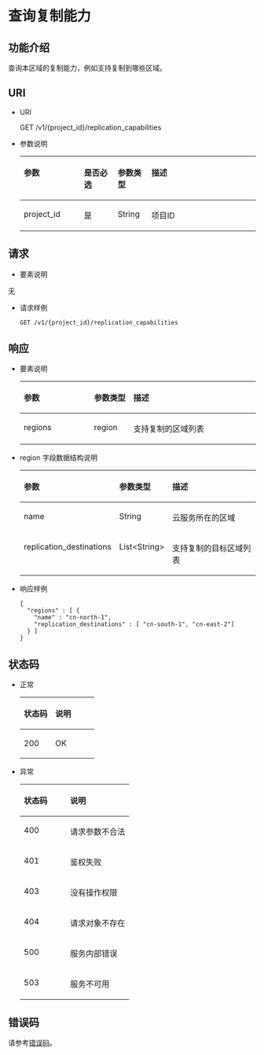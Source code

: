 # 查询复制能力<a name="ZH-CN_TOPIC_0104715370"></a>

## 功能介绍<a name="section9838102458"></a>

查询本区域的复制能力，例如支持复制到哪些区域。

## URI<a name="section1784372457"></a>

-   URI

    GET /v1/\{project\_id\}/replication\_capabilities

-   参数说明

    <a name="table8558107"></a>
    <table><thead align="left"><tr id="row46491595"><th class="cellrowborder" valign="top" width="25.507449255074494%" id="mcps1.1.5.1.1"><p id="p209623317216"><a name="p209623317216"></a><a name="p209623317216"></a>参数</p>
    </th>
    <th class="cellrowborder" valign="top" width="14.288571142885711%" id="mcps1.1.5.1.2"><p id="p15962193221"><a name="p15962193221"></a><a name="p15962193221"></a>是否必选</p>
    </th>
    <th class="cellrowborder" valign="top" width="14.288571142885711%" id="mcps1.1.5.1.3"><p id="p99783315213"><a name="p99783315213"></a><a name="p99783315213"></a>参数类型</p>
    </th>
    <th class="cellrowborder" valign="top" width="45.91540845915409%" id="mcps1.1.5.1.4"><p id="p6978835213"><a name="p6978835213"></a><a name="p6978835213"></a>描述</p>
    </th>
    </tr>
    </thead>
    <tbody><tr id="row10556491"><td class="cellrowborder" valign="top" width="25.507449255074494%" headers="mcps1.1.5.1.1 "><p id="p49769413"><a name="p49769413"></a><a name="p49769413"></a>project_id</p>
    </td>
    <td class="cellrowborder" valign="top" width="14.288571142885711%" headers="mcps1.1.5.1.2 "><p id="p4790635"><a name="p4790635"></a><a name="p4790635"></a>是</p>
    </td>
    <td class="cellrowborder" valign="top" width="14.288571142885711%" headers="mcps1.1.5.1.3 "><p id="p52497191"><a name="p52497191"></a><a name="p52497191"></a>String</p>
    </td>
    <td class="cellrowborder" valign="top" width="45.91540845915409%" headers="mcps1.1.5.1.4 "><p id="p732782916317"><a name="p732782916317"></a><a name="p732782916317"></a>项目ID</p>
    </td>
    </tr>
    </tbody>
    </table>


## 请求<a name="section5859621458"></a>

-   要素说明

无

-   请求样例

    ```
    GET /v1/{project_id}/replication_capabilities
    ```


## 响应<a name="section208696219520"></a>

-   要素说明

    <a name="table887310220514"></a>
    <table><thead align="left"><tr id="row12144123157"><th class="cellrowborder" valign="top" width="29.76%" id="mcps1.1.4.1.1"><p id="p24934139271"><a name="p24934139271"></a><a name="p24934139271"></a>参数</p>
    </th>
    <th class="cellrowborder" valign="top" width="16.67%" id="mcps1.1.4.1.2"><p id="p104931213202712"><a name="p104931213202712"></a><a name="p104931213202712"></a>参数类型</p>
    </th>
    <th class="cellrowborder" valign="top" width="53.57000000000001%" id="mcps1.1.4.1.3"><p id="p1649301315273"><a name="p1649301315273"></a><a name="p1649301315273"></a>描述</p>
    </th>
    </tr>
    </thead>
    <tbody><tr id="row1144739515"><td class="cellrowborder" valign="top" width="29.76%" headers="mcps1.1.4.1.1 "><p id="p161441331514"><a name="p161441331514"></a><a name="p161441331514"></a>regions</p>
    </td>
    <td class="cellrowborder" valign="top" width="16.67%" headers="mcps1.1.4.1.2 "><p id="p1014411310515"><a name="p1014411310515"></a><a name="p1014411310515"></a>region</p>
    </td>
    <td class="cellrowborder" valign="top" width="53.57000000000001%" headers="mcps1.1.4.1.3 "><p id="p0144193352"><a name="p0144193352"></a><a name="p0144193352"></a>支持复制的区域列表</p>
    </td>
    </tr>
    </tbody>
    </table>


-   region 字段数据结构说明

    <a name="table12881622514"></a>
    <table><thead align="left"><tr id="row0144153956"><th class="cellrowborder" valign="top" width="29.76%" id="mcps1.1.4.1.1"><p id="p1543111552718"><a name="p1543111552718"></a><a name="p1543111552718"></a>参数</p>
    </th>
    <th class="cellrowborder" valign="top" width="16.67%" id="mcps1.1.4.1.2"><p id="p9431415112712"><a name="p9431415112712"></a><a name="p9431415112712"></a>参数类型</p>
    </th>
    <th class="cellrowborder" valign="top" width="53.57000000000001%" id="mcps1.1.4.1.3"><p id="p1543113156271"><a name="p1543113156271"></a><a name="p1543113156271"></a>描述</p>
    </th>
    </tr>
    </thead>
    <tbody><tr id="row151451431652"><td class="cellrowborder" valign="top" width="29.76%" headers="mcps1.1.4.1.1 "><p id="p8145731956"><a name="p8145731956"></a><a name="p8145731956"></a>name</p>
    </td>
    <td class="cellrowborder" valign="top" width="16.67%" headers="mcps1.1.4.1.2 "><p id="p11145123353"><a name="p11145123353"></a><a name="p11145123353"></a>String</p>
    </td>
    <td class="cellrowborder" valign="top" width="53.57000000000001%" headers="mcps1.1.4.1.3 "><p id="p201452031457"><a name="p201452031457"></a><a name="p201452031457"></a>云服务所在的区域</p>
    </td>
    </tr>
    <tr id="row161451638513"><td class="cellrowborder" valign="top" width="29.76%" headers="mcps1.1.4.1.1 "><p id="p171451631058"><a name="p171451631058"></a><a name="p171451631058"></a>replication_destinations</p>
    </td>
    <td class="cellrowborder" valign="top" width="16.67%" headers="mcps1.1.4.1.2 "><p id="p17145331657"><a name="p17145331657"></a><a name="p17145331657"></a>List&lt;String&gt;</p>
    </td>
    <td class="cellrowborder" valign="top" width="53.57000000000001%" headers="mcps1.1.4.1.3 "><p id="p125215469249"><a name="p125215469249"></a><a name="p125215469249"></a>支持复制的目标区域列表</p>
    </td>
    </tr>
    </tbody>
    </table>


-   响应样例

    ```
    {
      "regions" : [ {
        "name" : "cn-north-1",
        "replication_destinations" : [ "cn-south-1", "cn-east-2"]
      } ]
    }
    ```


## 状态码<a name="section119084217520"></a>

-   正常

    <a name="table89111721354"></a>
    <table><thead align="left"><tr id="row101461631956"><th class="cellrowborder" valign="top" width="42.42%" id="mcps1.1.3.1.1"><p id="p191461932514"><a name="p191461932514"></a><a name="p191461932514"></a>状态码</p>
    </th>
    <th class="cellrowborder" valign="top" width="57.58%" id="mcps1.1.3.1.2"><p id="p11146031156"><a name="p11146031156"></a><a name="p11146031156"></a>说明</p>
    </th>
    </tr>
    </thead>
    <tbody><tr id="row1114615314511"><td class="cellrowborder" valign="top" width="42.42%" headers="mcps1.1.3.1.1 "><p id="p11147731052"><a name="p11147731052"></a><a name="p11147731052"></a>200</p>
    </td>
    <td class="cellrowborder" valign="top" width="57.58%" headers="mcps1.1.3.1.2 "><p id="p111471233517"><a name="p111471233517"></a><a name="p111471233517"></a>OK</p>
    </td>
    </tr>
    </tbody>
    </table>


-   异常

    <a name="table109137218518"></a>
    <table><thead align="left"><tr id="row131471131512"><th class="cellrowborder" valign="top" width="42.42%" id="mcps1.1.3.1.1"><p id="p5147131158"><a name="p5147131158"></a><a name="p5147131158"></a>状态码</p>
    </th>
    <th class="cellrowborder" valign="top" width="57.58%" id="mcps1.1.3.1.2"><p id="p1914713317517"><a name="p1914713317517"></a><a name="p1914713317517"></a>说明</p>
    </th>
    </tr>
    </thead>
    <tbody><tr id="row151474314515"><td class="cellrowborder" valign="top" width="42.42%" headers="mcps1.1.3.1.1 "><p id="p161472032051"><a name="p161472032051"></a><a name="p161472032051"></a>400</p>
    </td>
    <td class="cellrowborder" valign="top" width="57.58%" headers="mcps1.1.3.1.2 "><p id="p151478317514"><a name="p151478317514"></a><a name="p151478317514"></a>请求参数不合法</p>
    </td>
    </tr>
    <tr id="row15147931515"><td class="cellrowborder" valign="top" width="42.42%" headers="mcps1.1.3.1.1 "><p id="p114718312518"><a name="p114718312518"></a><a name="p114718312518"></a>401</p>
    </td>
    <td class="cellrowborder" valign="top" width="57.58%" headers="mcps1.1.3.1.2 "><p id="p19147731519"><a name="p19147731519"></a><a name="p19147731519"></a>鉴权失败</p>
    </td>
    </tr>
    <tr id="row19147731518"><td class="cellrowborder" valign="top" width="42.42%" headers="mcps1.1.3.1.1 "><p id="p151471731851"><a name="p151471731851"></a><a name="p151471731851"></a>403</p>
    </td>
    <td class="cellrowborder" valign="top" width="57.58%" headers="mcps1.1.3.1.2 "><p id="p191471035514"><a name="p191471035514"></a><a name="p191471035514"></a>没有操作权限</p>
    </td>
    </tr>
    <tr id="row121471431358"><td class="cellrowborder" valign="top" width="42.42%" headers="mcps1.1.3.1.1 "><p id="p9147139517"><a name="p9147139517"></a><a name="p9147139517"></a>404</p>
    </td>
    <td class="cellrowborder" valign="top" width="57.58%" headers="mcps1.1.3.1.2 "><p id="p11147163257"><a name="p11147163257"></a><a name="p11147163257"></a>请求对象不存在</p>
    </td>
    </tr>
    <tr id="row19147173453"><td class="cellrowborder" valign="top" width="42.42%" headers="mcps1.1.3.1.1 "><p id="p111471539515"><a name="p111471539515"></a><a name="p111471539515"></a>500</p>
    </td>
    <td class="cellrowborder" valign="top" width="57.58%" headers="mcps1.1.3.1.2 "><p id="p114716317511"><a name="p114716317511"></a><a name="p114716317511"></a>服务内部错误</p>
    </td>
    </tr>
    <tr id="row614814318510"><td class="cellrowborder" valign="top" width="42.42%" headers="mcps1.1.3.1.1 "><p id="p7148831559"><a name="p7148831559"></a><a name="p7148831559"></a>503</p>
    </td>
    <td class="cellrowborder" valign="top" width="57.58%" headers="mcps1.1.3.1.2 "><p id="p1514820311515"><a name="p1514820311515"></a><a name="p1514820311515"></a>服务不可用</p>
    </td>
    </tr>
    </tbody>
    </table>


## 错误码<a name="section61541938486"></a>

请参考[错误码](错误码.md)。

